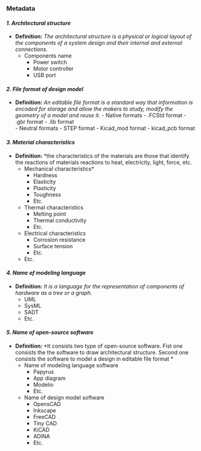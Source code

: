 ### Metadata

#### *1. Architectural structure* 
- **Definition:** *The architectural structure is a physical or logical layout of the components of a system design and their internal and external connections.*
   - Components name 
     - Power switch
     - Motor controller 
     - USB port
     
#### *2. File format of design model*  
 - **Definition:** *An editable file format is a standard way that information is encoded for storage and allow the makers to study, modify the geometry of a model and reuse it.*
       - Native formats
          - .FCStd format
          - .gbr format
          - .lib format  
       - Neutral formats 
          - STEP format
          - Kicad_mod format
          - kicad_pcb format
  
#### *3. Material characteristics*  
   - **Definition:** *the characteristics of the materials are those that identify the reactions of materials reactions to heat, electricity, light, force, etc.   
       - Mechanical characteristics*
         - Hardness
         - Elasticity 
         - Plasticity
         - Toughness
         - Etc. 
       - Thermal characteristics 
         - Melting point
         - Thermal conductivity 
         - Etc.
       - Electrical characteristics
         - Corrosion resistance
         - Surface tension
         - Etc.
       - Etc.
#### *4. Name of modeling language*
- **Definition:** *It is a language for the representation of components of hardware as a tree or a graph.*
   - UML
   - SysML
   - SADT
   - Etc.
  
#### *5. Name of open-source software*
- **Definition:** *It consists two type of open-source software. Fist one consists the the software to draw architectural structure. Second one consists the software to model a design in editable file format *
   - Name of modeling language software
     - Papyrus
     - App diagram
     - Modelio
     - Etc.
   - Name of design model software
     - OpensCAD
     - Inkscape
     - FreeCAD
     - Tiny CAD
     - KiCAD
     - ADINA
     - Etc.






